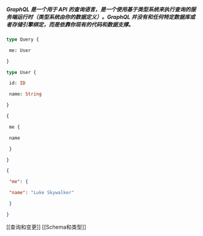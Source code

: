 ##### GraphQL 是一个用于 API 的查询语言，是一个使用基于类型系统来执行查询的服务端运行时（类型系统由你的数据定义）。GraphQL 并没有和任何特定数据库或者存储引擎绑定，而是依靠你现有的代码和数据支撑。

```graphql
type Query {

 me: User

}

type User {

 id: ID

 name: String

}
```
```graphql
{

 me {

 name

 }

}
```
```json
{

 "me": {

 "name": "Luke Skywalker"

 }

}
```
[[查询和变更]]
[[Schema和类型]]
